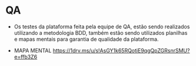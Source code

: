 # QA

- Os testes da plataforma feita pela equipe de QA, estão sendo realizados utilizando a metodologia BDD, também estão sendo utilizados planilhas e mapas mentais para garantia de qualidade da plataforma.

- MAPA MENTAL
https://1drv.ms/u/s!AsGY1k65RQotiE9qgQpZGRsnrSMU?e=ffb3Z6
